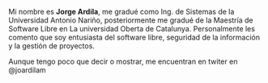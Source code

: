 
Mi nombre es **Jorge Ardila**, me gradué como Ing. de Sistemas de la Universidad Antonio Nariño, posteriormente me gradué de la Maestría de Software Libre en La universidad Oberta de Catalunya. Personalmente les comento que soy entusiasta del software libre, seguridad de la información y la gestión de proyectos.

Aunque tengo poco que decir o mostrar, me encuentran en twiter en @joardilam

<!---
joardila/joardila is a ✨ special ✨ repository because its `README.md` (this file) appears on your GitHub profile.
You can click the Preview link to take a look at your changes.
--->
